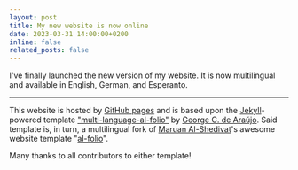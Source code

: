 ```yaml
---
layout: post
title: My new website is now online
date: 2023-03-31 14:00:00+0200
inline: false
related_posts: false
---
```


I've finally launched the new version of my website. It is now multilingual and available in English, German, and Esperanto.

---

This website is hosted by [GitHub pages](https://pages.github.com/) and is based upon the [Jekyll](https://jekyllrb.com/)-powered template ["multi-language-al-folio"](https://github.com/george-gca/multi-language-al-folio) by [George C. de Araújo](https://george-gca.github.io/).
Said template is, in turn, a multilingual fork of [Maruan Al-Shedivat](https://maruan.alshedivat.com/)'s awesome website template "[al-folio](https://github.com/alshedivat/al-folio)".

Many thanks to all contributors to either template!
